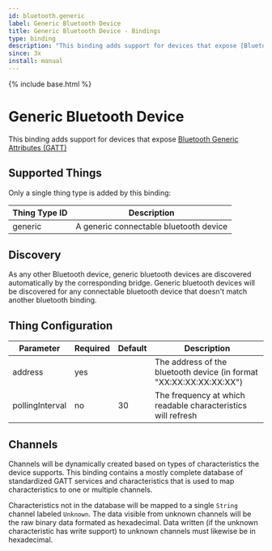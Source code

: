 ```yaml
---
id: bluetooth.generic
label: Generic Bluetooth Device
title: Generic Bluetooth Device - Bindings
type: binding
description: "This binding adds support for devices that expose [Bluetooth Generic Attributes (GATT)](https://www.bluetooth.com/specifications/gatt/)"
since: 3x
install: manual
---
```


<!-- Attention authors: Do not edit directly. Please add your changes to the appropriate source repository -->

{% include base.html %}

# Generic Bluetooth Device

This binding adds support for devices that expose [Bluetooth Generic Attributes (GATT)](https://www.bluetooth.com/specifications/gatt/)

## Supported Things

Only a single thing type is added by this binding:

| Thing Type ID | Description                                     |
|---------------|-------------------------------------------------|
| generic       | A generic connectable bluetooth device          |

## Discovery

As any other Bluetooth device, generic bluetooth devices are discovered automatically by the corresponding bridge.
Generic bluetooth devices will be discovered for any connectable bluetooth device that doesn't match another bluetooth binding.

## Thing Configuration

| Parameter       | Required | Default | Description                                                         |
|-----------------|----------|---------|---------------------------------------------------------------------|
| address         | yes      |         | The address of the bluetooth device (in format "XX:XX:XX:XX:XX:XX") |
| pollingInterval | no       | 30      | The frequency at which readable characteristics will refresh        |

## Channels

Channels will be dynamically created based on types of characteristics the device supports.
This binding contains a mostly complete database of standardized GATT services and characteristics
that is used to map characteristics to one or multiple channels.

Characteristics not in the database will be mapped to a single `String` channel labeled `Unknown`.
The data visible from unknown channels will be the raw binary data formated as hexadecimal.
Data written (if the unknown characteristic has write support) to unknown channels must likewise be in hexadecimal.
